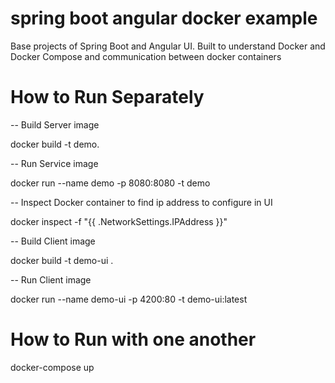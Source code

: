 
# spring boot angular docker example

Base projects of Spring Boot and Angular UI.
Built to understand Docker and Docker Compose and communication between docker containers


# How to Run Separately

-- Build Server image

docker build -t demo.

-- Run Service image

docker run --name demo -p 8080:8080 -t demo

-- Inspect Docker container to find ip address to configure in UI

docker inspect -f "{{ .NetworkSettings.IPAddress }}" <containerid>

-- Build Client image

docker build -t demo-ui .

-- Run Client image

docker run --name demo-ui -p 4200:80 -t demo-ui:latest


# How to Run with one another

docker-compose up


